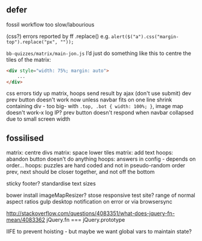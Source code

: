## defer



fossil workflow too slow/labourious

(css?) errors reported by ff
.replace() e.g. `alert($("a").css("margin-top").replace("px", ""));`

`bb-quizzes/matrix/main-jon.js`
I’d just do something like this to centre the tiles of the matrix:  

```html
<div style="width: 75%; margin: auto">
    ...
</div>
```

css errors
tidy up matrix, hoops
send result by ajax (don't use submit)
dev prev button doesn't work now unless navbar fits on one line
shrink containing div - too big-
with `.top, .bot { width: 100%; }`, image map doesn't work-x
log IP?
prev button doesn't respond when navbar collapsed due to small screen width

## fossilised

matrix: centre divs
matrix: space lower tiles
matrix: add text
hoops: abandon button doesn't do anything
hoops: answers in config - depends on order...
hoops: puzzles are hard coded and not in pseudo-random order
prev, next should be closer together, and not off the bottom

sticky footer?
standardise text sizes

bower install imageMapResizer?
stose responsive test site?
range of normal aspect ratios
gulp desktop notification on error
or via browsersync

http://stackoverflow.com/questions/4083351/what-does-jquery-fn-mean/4083362 jQuery.fn === jQuery.prototype


IIFE to prevent hoisting - but maybe we want global vars to maintain state?
